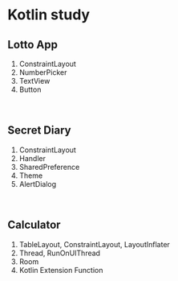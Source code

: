 # Kotlin study

## Lotto App

1. ConstraintLayout
2. NumberPicker
3. TextView
4. Button

<br>

## Secret Diary

1. ConstraintLayout
2. Handler
3. SharedPreference
4. Theme
5. AlertDialog

<br>

## Calculator

1. TableLayout, ConstraintLayout, LayoutInflater
2. Thread, RunOnUIThread
3. Room
4. Kotlin Extension Function
